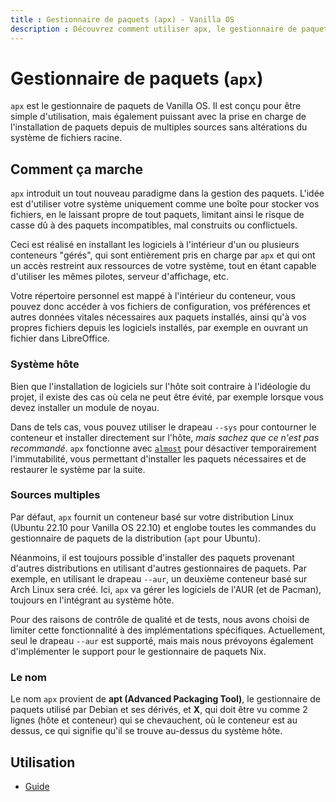 ```yaml
---
title : Gestionnaire de paquets (apx) - Vanilla OS
description : Découvrez comment utiliser apx, le gestionnaire de paquets de Vanilla OS.
---
```


# Gestionnaire de paquets (`apx`)

`apx` est le gestionnaire de paquets de Vanilla OS. Il est conçu pour être simple d'utilisation, 
mais également puissant avec la prise en charge de l'installation de paquets depuis de multiples sources sans altérations du système de fichiers racine.

## Comment ça marche

`apx` introduit un tout nouveau paradigme dans la gestion des paquets. 
L'idée est d'utiliser votre système uniquement comme une boîte pour stocker vos fichiers,
en le laissant propre de tout paquets, limitant ainsi le risque de casse dû 
à des paquets incompatibles, mal construits ou conflictuels.

Ceci est réalisé en installant les logiciels à l'intérieur d'un ou plusieurs conteneurs "gérés", 
qui sont entièrement pris en charge par `apx` et qui ont un accès restreint aux ressources de votre système, 
tout en étant capable d'utiliser les mêmes pilotes, serveur d'affichage, etc.

Votre répertoire personnel est mappé à l'intérieur du conteneur, 
vous pouvez donc accéder à vos fichiers de configuration, vos préférences et autres données vitales nécessaires aux paquets installés, ainsi qu'à vos propres fichiers depuis les logiciels
installés, par exemple en ouvrant un fichier dans LibreOffice.

### Système hôte

Bien que l'installation de logiciels sur l'hôte soit contraire à l'idéologie du projet, 
il existe des cas où cela ne peut être évité, par exemple lorsque vous devez 
installer un module de noyau.

Dans de tels cas, vous pouvez utiliser le drapeau `--sys` pour contourner le conteneur et 
installer directement sur l'hôte, *mais sachez que ce n'est pas recommandé*. `apx` 
fonctionne avec [`almost`](/almost) pour désactiver temporairement l'immutabilité, 
vous permettant d'installer les paquets nécessaires et de restaurer le système par la suite.

### Sources multiples

Par défaut, `apx` fournit un conteneur basé sur votre distribution Linux (Ubuntu 22.10 pour Vanilla OS 22.10) 
et englobe toutes les commandes du gestionnaire de paquets de la distribution (`apt` pour Ubuntu).

Néanmoins, il est toujours possible d'installer des paquets provenant d'autres distributions 
en utilisant d'autres gestionnaires de paquets. Par exemple, en utilisant le drapeau `--aur`, 
un deuxième conteneur basé sur Arch Linux sera créé. 
Ici, `apx` va gérer les logiciels de l'AUR (et de Pacman), toujours en l'intégrant au système hôte.

Pour des raisons de contrôle de qualité et de tests, nous avons choisi de limiter cette fonctionnalité 
à des implémentations spécifiques. Actuellement, seul le drapeau `--aur` est supporté, mais 
mais nous prévoyons également d'implémenter le support pour le gestionnaire de paquets Nix.

### Le nom

Le nom `apx` provient de **apt (Advanced Packaging Tool)**, le gestionnaire de paquets utilisé par Debian et ses dérivés, et **X**, qui doit être vu comme 
2 lignes (hôte et conteneur) qui se chevauchent, où le conteneur est au dessus, 
ce qui signifie qu'il se trouve au-dessus du système hôte.

## Utilisation

- [Guide](/apx//manpage.md)
